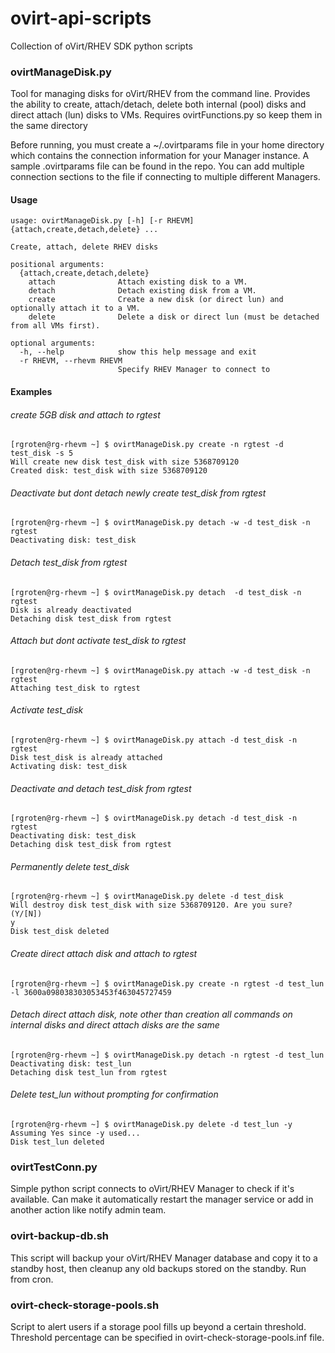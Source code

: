 # ovirt-api-scripts
Collection of oVirt/RHEV SDK python scripts

### ovirtManageDisk.py 

Tool for managing disks for oVirt/RHEV from the command line.
Provides the ability to create, attach/detach, delete both internal (pool) disks and direct attach (lun) disks to VMs.
Requires ovirtFunctions.py so keep them in the same directory

Before running, you must create a ~/.ovirtparams file in your home directory which contains the connection information for your Manager instance.  A sample .ovirtparams file can be found in the repo.  You can add multiple connection sections to the file if connecting to multiple different Managers.

#### Usage
```
usage: ovirtManageDisk.py [-h] [-r RHEVM] {attach,create,detach,delete} ...

Create, attach, delete RHEV disks

positional arguments:
  {attach,create,detach,delete}
    attach              Attach existing disk to a VM.
    detach              Detach existing disk from a VM.
    create              Create a new disk (or direct lun) and optionally attach it to a VM.
    delete              Delete a disk or direct lun (must be detached from all VMs first).

optional arguments:
  -h, --help            show this help message and exit
  -r RHEVM, --rhevm RHEVM
                        Specify RHEV Manager to connect to
```
#### Examples

###### create 5GB disk and attach to rgtest
```
[rgroten@rg-rhevm ~] $ ovirtManageDisk.py create -n rgtest -d test_disk -s 5
Will create new disk test_disk with size 5368709120
Created disk: test_disk with size 5368709120
```
###### Deactivate but dont detach newly create test_disk from rgtest
```
[rgroten@rg-rhevm ~] $ ovirtManageDisk.py detach -w -d test_disk -n rgtest
Deactivating disk: test_disk
```
###### Detach test_disk from rgtest
```
[rgroten@rg-rhevm ~] $ ovirtManageDisk.py detach  -d test_disk -n rgtest                             
Disk is already deactivated
Detaching disk test_disk from rgtest
```
###### Attach but dont activate test_disk to rgtest
```
[rgroten@rg-rhevm ~] $ ovirtManageDisk.py attach -w -d test_disk -n rgtest                           
Attaching test_disk to rgtest
```
###### Activate test_disk
```
[rgroten@rg-rhevm ~] $ ovirtManageDisk.py attach -d test_disk -n rgtest                              
Disk test_disk is already attached
Activating disk: test_disk
```
###### Deactivate and detach test_disk from rgtest
```
[rgroten@rg-rhevm ~] $ ovirtManageDisk.py detach -d test_disk -n rgtest                              
Deactivating disk: test_disk
Detaching disk test_disk from rgtest
```
###### Permanently delete test_disk
```
[rgroten@rg-rhevm ~] $ ovirtManageDisk.py delete -d test_disk                                         
Will destroy disk test_disk with size 5368709120. Are you sure? (Y/[N])
y
Disk test_disk deleted
```
###### Create direct attach disk and attach to rgtest
```
[rgroten@rg-rhevm ~] $ ovirtManageDisk.py create -n rgtest -d test_lun -l 3600a098038303053453f463045727459
```
###### Detach direct attach disk, note other than creation all commands on internal disks and direct attach disks are the same
```
[rgroten@rg-rhevm ~] $ ovirtManageDisk.py detach -n rgtest -d test_lun
Deactivating disk: test_lun
Detaching disk test_lun from rgtest
```
###### Delete test_lun without prompting for confirmation
```
[rgroten@rg-rhevm ~] $ ovirtManageDisk.py delete -d test_lun -y
Assuming Yes since -y used...
Disk test_lun deleted
```

### ovirtTestConn.py

Simple python script connects to oVirt/RHEV Manager to check if it's available.  Can make it automatically restart the manager service or add in another action like notify admin team.

### ovirt-backup-db.sh

This script will backup your oVirt/RHEV Manager database and copy it to a standby host, then cleanup any old backups stored on the standby.  Run from cron.

### ovirt-check-storage-pools.sh

Script to alert users if a storage pool fills up beyond a certain threshold. Threshold percentage can be specified in ovirt-check-storage-pools.inf file.

